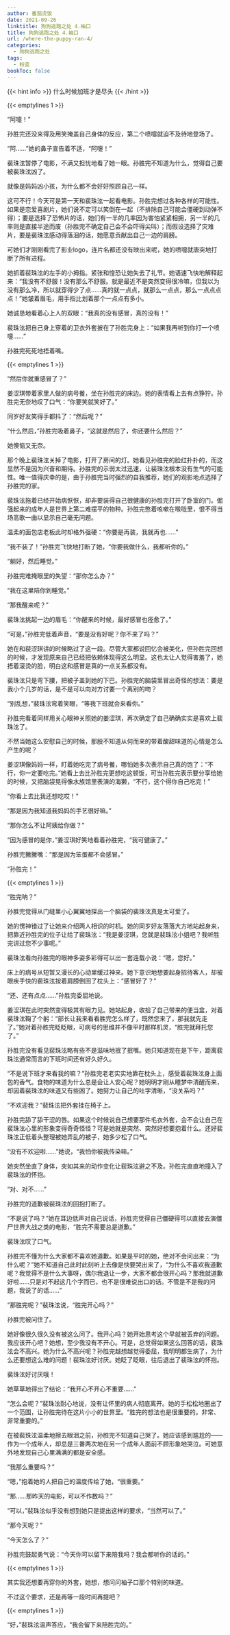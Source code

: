 ```yaml
---
author: 番茄烫饭
date: 2021-09-26
linktitle: 狗狗逃跑之处 4.袖口
title: 狗狗逃跑之处 4.袖口
url: /where-the-puppy-ran-4/
categories:
  - 狗狗逃跑之处
tags:
  - 粉蓝
bookToc: false
---
```


{{< hint info >}}
什么时候加班才是尽头
{{< /hint >}}

<!--more-->

{{< emptylines 1 >}}

“阿嚏！”

孙胜完还没来得及用笑掩盖自己身体的反应，第二个喷嚏就迫不及待地登场了。

“阿……”她的鼻子宣告着不适，“阿嚏！”

裴珠泫暂停了电影，不满又担忧地看了她一眼。孙胜完不知道为什么，觉得自己要被裴珠泫凶了。

就像是妈妈凶小孩，为什么都不会好好照顾自己一样。

这可不行！今天可是第一天和裴珠泫一起看电影。孙胜完想过各种各样的可能性。如果是恋爱喜剧片，她们说不定可以笑倒在一起（不排除自己可能会僵硬到动弹不得）；要是选择了恐怖片的话，她们有一半的几率因为害怕紧紧相拥，另一半的几率则是直接半途而废（孙胜完不确定自己会不会吓得尖叫）；而假设选择了灾难片，要是裴珠泫感动得落泪的话，她愿意贡献出自己一边的肩膀。

可她们才刚刚看完了影业logo，连片名都还没有映出来呢，她的喷嚏就唐突地打断了所有进程。

她抓着裴珠泫的左手的小拇指。紧张和惶恐让她失去了礼节。她语速飞快地解释起来：“我没有不舒服！没有那么不舒服。就是最近不是突然变得很冷嘛，但我以为没有那么冷，所以就穿得少了点……真的就一点点，就那么一点点，那么一点点点点！”她皱着眉毛，用手指比划着那个一点点有多小。

她诚恳地看着心上人的双眼：“我真的没有感冒，真的没有！”

裴珠泫把自己身上穿着的卫衣外套披在了孙胜完身上：“如果我再听到你打一个喷嚏……”

孙胜完死死地捂着嘴。

{{< emptylines 1 >}}

“然后你就重感冒了？”

姜涩琪带着家里人做的病号餐，坐在孙胜完的床边。她的表情看上去有点狰狞。孙胜完无奈地叹了口气：“你要笑就笑好了。”

同岁好友笑得手都抖了：“然后呢？”

“什么然后，”孙胜完吸着鼻子，“这就是然后了，你还要什么然后？”

她懊恼又无奈。

那个晚上裴珠泫关掉了电影，打开了房间的灯。她看见孙胜完的脸红扑扑的，而这显然不是因为兴奋和期待。孙胜完的示弱太过迅速，让裴珠泫根本没有生气的可能性。唯一值得庆幸的是，由于孙胜完当时强烈的自我推荐，她们的观影地点选择了孙胜完的家。

裴珠泫拖着已经开始病恹恹，却非要装得自己很健康的孙胜完打开了卧室的门。倔强起来的成年人是世界上第二难摆平的物种。孙胜完憋着咳嗽在喉咙里，恨不得当场高歌一曲以显示自己毫无问题。

温柔的面包店老板此时却格外强硬：“你要是再装，我就再也……”

“我不装了！”孙胜完飞快地打断了她，“你要我做什么，我都听你的。”

“躺好，然后睡觉。”

孙胜完难掩眼里的失望：“那你怎么办？”

“我在这里陪你到睡觉。”

“那我醒来呢？”

裴珠泫挑起一边的眉毛：“你醒来的时候，最好感冒也痊愈了。”

“可是，”孙胜完低着声音，“要是没有好呢？你不来了吗？”

她在和裴涩琪讲的时候略过了这一段。尽管大家都说回忆会被美化，但孙胜完回想的时候，才发现原来自己已经把依赖体现得这么明显。这也太让人觉得害羞了，她捂着滚烫的脸，明白这和感冒是真的一点关系都没有。

裴珠泫只是弯下腰，把被子盖到她的下巴。孙胜完的脑袋里冒出奇怪的想法：要是我小个几岁的话，是不是可以向对方讨要一个离别的吻？

“别乱想，”裴珠泫弯着笑眼，“等我下班就会来看你。”

孙胜完看着同样用关心眼神关照她的姜涩琪，再次确定了自己确确实实是喜欢上裴珠泫了。

不然当她这么安慰自己的时候，那股不知道从何而来的带着酸甜味道的心情是怎么产生的呢？

姜涩琪像妈妈一样，盯着她吃完了病号餐，哪怕她多次表示自己真的饱了：“不行，你一定要吃完。”她看上去比孙胜完更想吃这顿饭，可当孙胜完表示要分享给她的时候，又把脑袋晃得像水族馆里表演的海獭，“不行，这个得你自己吃完！”

“你看上去比我还想吃哎！”

“那是因为我知道我妈妈的手艺很好嘛。”

“那你怎么不让阿姨给你做？”

“因为感冒的是你，”姜涩琪好笑地看着孙胜完，“我可健康了。”

孙胜完撇撇嘴：“那是因为笨蛋都不会感冒。”

“孙胜完！”

{{< emptylines 1 >}}

“胜完呐？”

孙胜完觉得从门缝里小心翼翼地探出一个脑袋的裴珠泫真是太可爱了。

她的愣神错过了让她来介绍两人相识的时机。她的同岁好友落落大方地站起身来，把靠近孙胜完的位子让给了裴珠泫：“我是姜涩琪，您就是裴珠泫小姐吧？我听胜完讲过您不少事呢。”

裴珠泫看向孙胜完的眼神多姿多彩得可以出一套连载小说：“嗯，您好。”

床上的病号从短暂又漫长的心动里缓过神来。她下意识地想要起身招待客人，却被眼疾手快的裴珠泫按着肩膀倒回了枕头上：“感冒好了？”

“还、还有点点……”孙胜完委屈地说。

姜涩琪在此时突然变得极其有眼力见。她站起身，收拾了自己带来的便当盒，对着裴珠泫鞠了个躬：“部长让我来看看胜完怎么样了，既然您来了，那我就先走了。”她对着孙胜完眨眨眼，可病号的思维并不像平时那样机灵，“胜完就拜托您了。”

孙胜完没有看见裴珠泫略有些不是滋味地抿了抿嘴。她只知道现在是下午，距离裴珠泫通常而言的下班时间还有好久好久。

“不是说下班才来看我的嘛？”孙胜完老老实实地靠在枕头上，感受着裴珠泫身上面包的香气。食物的味道为什么总是会让人安心呢？她明明才刚从睡梦中清醒而来，却因着裴珠泫的味道又有些困了。她努力让自己的吐字清晰，“没关系吗？”

“不欢迎我？”裴珠泫把外套挂在椅子上。

孙胜完舔了舔干涩的唇。如果这个时候说自己想要那件毛衣外套，会不会让自己在裴珠泫心里的形象变得奇奇怪怪？可是她就是突然、突然好想要抱着什么。还好裴珠泫正低着头整理被她弄乱的被子，她多少松了口气。

“没有不欢迎啦……”她说，“我怕你被我传染嘛。”

她突然坐直了身体，突如其来的动作变化让裴珠泫避之不及。孙胜完直直地撞入了裴珠泫的怀抱。

“对、对不……”

孙胜完的道歉被裴珠泫的回抱打断了。

“不是说了吗？”她在耳边低声对自己说话，孙胜完觉得自己僵硬得可以直接去演僵尸世界大战之类的电影，“胜完不需要总是道歉。”

裴珠泫叹了口气。

孙胜完不懂为什么大家都不喜欢她道歉。如果是平时的她，绝对不会问出来：“为什么呢？”她不知道自己此时此刻听上去像是快要哭出来了，“为什么不喜欢我道歉呢？我觉得不是什么大事呀，偶尔我退让一步，大家不都会很开心吗？那我就道歉好啦……只是对不起这几个字而已，也不是很难说出口的话。不管是不是我的问题，我说了的话……”

“那胜完呢？”裴珠泫说，“胜完开心吗？”

孙胜完被问住了。

她好像很久很久没有被这么问了。我开心吗？她开始思考这个早就被丢弃的问题。我应该开心吧？她想，至少我没有不开心。可是，总觉得如果这么回答的话，裴珠泫会不高兴。她为什么不高兴呢？孙胜完越想越觉得委屈，我明明都生病了，为什么还要想这么难的问题！裴珠泫好讨厌。她眨了眨眼，往后退出了裴珠泫的怀抱。

裴珠泫好讨厌哦！

她草草地得出了结论：“我开心不开心不重要……”

“怎么会呢？”裴珠泫耐心地说，没有让怀里的病人彻底离开。她的手松松地圈出了一个范围，让孙胜完待在这片小小的世界里。“胜完的想法也是很重要的。非常、非常重要的。”

在被裴珠泫温柔地擦去眼泪之前，孙胜完不知道自己哭了。她应该感到尴尬的——作为一个成年人，却总是三番两次地在另一个成年人面前不顾形象地哭泣。可她意外地发现自己心里满满的都是安全感。

“我那么重要吗？”

“嗯，”抱着她的人把自己的温度传给了她，“很重要。”

“那……那昨天的电影，可以不作数吗？”

“可以，”裴珠泫似乎没有想到她只是提出这样的要求，“当然可以了。”

“那今天呢？”

“今天怎么了？”

孙胜完鼓起勇气说：“今天你可以留下来陪我吗？我会都听你的话的。”

{{< emptylines 1 >}}

其实我还想要再穿你的外套，她想，想问问袖子口那个特别的味道。

不过这个要求，还是再等一段时间再提吧？

{{< emptylines 1 >}}

“好，”裴珠泫温声答应，“我会留下来陪胜完的。”
